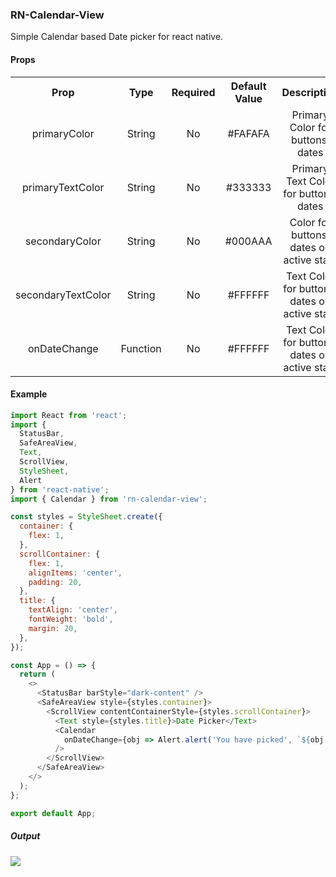 ### **RN-Calendar-View**

Simple Calendar based Date picker for react native.

#### **Props**

<table style="text-align: center;">
  <tr>
    <th>Prop</th>
    <th>Type</th>
    <th>Required</th>
    <th>Default Value</th>
    <th>Description</th>
  </tr>
  <tr>
    <td>primaryColor</td>
    <td>String</td>
    <td>No</td>
    <td>#FAFAFA</td>
    <td>Primary Color for buttons, dates</td>
  </tr>
  <tr>
    <td>primaryTextColor</td>
    <td>String</td>
    <td>No</td>
    <td>#333333</td>
    <td>Primary Text Color for buttons, dates</td>
  </tr>
  <tr>
    <td>secondaryColor</td>
    <td>String</td>
    <td>No</td>
    <td>#000AAA</td>
    <td>Color for buttons, dates on active state</td>
  </tr>
  <tr>
    <td>secondaryTextColor</td>
    <td>String</td>
    <td>No</td>
    <td>#FFFFFF</td>
    <td>Text Color for buttons, dates on active state</td>
  </tr>
  <tr>
    <td>onDateChange</td>
    <td>Function</td>
    <td>No</td>
    <td>#FFFFFF</td>
    <td>Text Color for buttons, dates on active state</td>
  </tr>
</table>

#### **Example**

```javascript
import React from 'react';
import {
  StatusBar,
  SafeAreaView,
  Text,
  ScrollView,
  StyleSheet,
  Alert
} from 'react-native';
import { Calendar } from 'rn-calendar-view';

const styles = StyleSheet.create({
  container: {
    flex: 1,
  },
  scrollContainer: {
    flex: 1,
    alignItems: 'center',
    padding: 20,
  },
  title: {
    textAlign: 'center',
    fontWeight: 'bold',
    margin: 20,
  },
});

const App = () => {
  return (
    <>
      <StatusBar barStyle="dark-content" />
      <SafeAreaView style={styles.container}>
        <ScrollView contentContainerStyle={styles.scrollContainer}>
          <Text style={styles.title}>Date Picker</Text>
          <Calendar
            onDateChange={obj => Alert.alert('You have picked', `${obj.date}-${obj.month}-${obj.year}`)}
          />
        </ScrollView>
      </SafeAreaView>
    </>
  );
};

export default App;
```

##### **Output**
![](demo.gif)